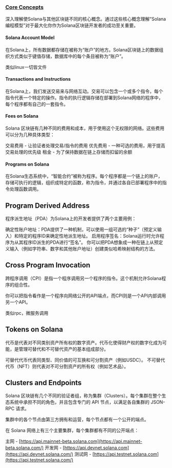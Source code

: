 ### [Core Concepts](https://solana.com/docs/core)

深入理解使Solana与其他区块链不同的核心概念。通过这些核心概念理解“Solana编程模型”对于最大化你作为Solana区块链开发者的成功至关重要。

#### Solana Account Model [](https://solana.com/docs/core#solana-account-model)

在Solana上，所有数据都存储在被称为“账户”的地方。Solana区块链上的数据组织方式类似于键值存储，数据库中的每个条目被称为“账户”。

类似linux一切皆文件

#### Transactions and Instructions [](https://solana.com/docs/core#transactions-and-instructions)

在Solana上，我们发送交易来与网络互动。交易可以包含一个或多个指令，每个指令代表一个特定的操作。指令的执行逻辑存储在部署到Solana网络的程序中，每个程序都有自己的一套指令。

#### Fees on Solana

Solana 区块链有几种不同的费用和成本，用于使用这个无权限的网络。这些费用可以分为几种具体类型：

交易费用 - 让验证者处理交易/指令的费用
优先费用 - 一种可选的费用，用于提高交易处理的优先级
租金 - 为了保持数据在链上存储而扣留的余额

#### Programs on Solana [](https://solana.com/docs/core#programs-on-solana)

在Solana生态系统中，“智能合约”被称为程序。每个程序都是一个链上的账户，存储可执行的逻辑，组织成特定的函数，称为指令，并通过各自已部署程序中的指令处理函数调用。

## Program Derived Address [](https://solana.com/docs/core#program-derived-address)

程序派生地址（PDA）为Solana上的开发者提供了两个主要用例：

确定性账户地址：PDA提供了一种机制，可以使用一组可选的“种子”（预定义输入）和特定的程序ID来确定性地派生地址。
启用程序签名：Solana运行时允许程序为从其程序ID派生的PDA进行“签名”。
你可以把PDA想象成一种在链上从预定义输入（例如字符串、数字和其他账户地址）创建类似哈希映射结构的方法。



## Cross Program Invocation

跨程序调用（CPI）是指一个程序调用另一个程序的指令。这个机制允许Solana程序的组合性。

你可以把指令看作是一个程序向网络公开的API端点，而CPI则是一个API内部调用另一个API。

类似rpc，微服务调用

## Tokens on Solana [](https://solana.com/docs/core#tokens-on-solana)

代币是代表对不同类别资产所有权的数字资产。代币化使得财产权的数字化成为可能，是管理可替代和不可替代资产的基本组成部分。

可替代代币代表同类型、同价值的可互换和可分割资产（例如USDC）。
不可替代代币（NFT）则代表对不可分割资产的所有权（例如艺术品）。

## Clusters and Endpoints

Solana 区块链有几个不同的验证者组，称为集群（Clusters）。每个集群在整个生态系统中承担不同的角色，并且包含专门的 API 节点，以满足各自集群的 JSON-RPC 请求。

集群中的各个节点由第三方拥有和运营，每个节点都有一个公开的端点。

在 Solana 网络上有三个主要集群，每个集群都有不同的公开端点：

主网 - [https://api.mainnet-beta.solana.com](https://api.mainnet-beta.solana.com/)
开发网 - [https://api.devnet.solana.com](https://api.devnet.solana.com/)
测试网 - [https://api.testnet.solana.com](https://api.testnet.solana.com/)









